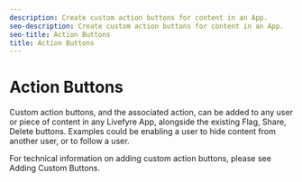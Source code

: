 ```yaml
---
description: Create custom action buttons for content in an App.
seo-description: Create custom action buttons for content in an App.
seo-title: Action Buttons
title: Action Buttons
---
```


# Action Buttons

Custom action buttons, and the associated action, can be added to any user or piece of content in any Livefyre App, alongside the existing Flag, Share, Delete buttons. Examples could be enabling a user to hide content from another user, or to follow a user.

For technical information on adding custom action buttons, please see Adding Custom Buttons.

